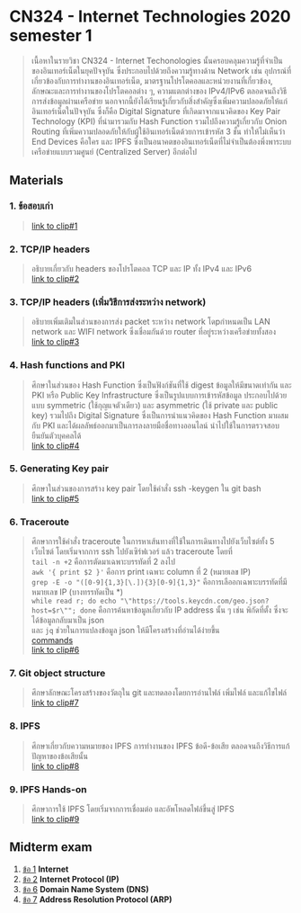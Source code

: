# CN324 - Internet Technologies 2020 semester 1
> เนื้อหาในรายวิชา CN324 - Internet Techonologies นั้นครอบคลุมความรู้ที่จำเป็นของอินเทอร์เน็ตในยุคปัจจุบัน ซึ่งประกอบไปด้วยถึงความรู้ทางด้าน Network เช่น อุปกรณ์ที่เกี่ยวข้องกับการทำงานของอินเทอร์เน็ต, มาตรฐานโปรโตคอลและหน่วยงานที่เกี่ยวข้อง, ลักษณะและการทำงานของโปรโตคอลต่าง ๆ, ความแตกต่างของ IPv4/IPv6 ตลอดจนถึงวิธีการส่งข้อมูลผ่านเครือข่าย นอกจากนี้ยังได้เรียนรู้เกี่ยวกับสิ่งสำคัญซึ่งเพิ่มความปลอดภัยให้แก่อินเทอร์เน็ตในปัจจุบัน ซึ่งก็คือ Digital Signature ที่เกิดมาจากแนวคิดของ Key Pair Technology (KPI) ที่นำมารวมกับ Hash Function รวมไปถึงความรู้เกี่ยวกับ Onion Routing ที่เพิ่มความปลอดภัยให้กับผู้ใช้อินเทอร์เน็ตด้วยการเข้ารหัส 3 ชั้น ทำให้ไม่เห็นว่า End Devices คือใคร และ IPFS ซึ่งเป็นอนาคตของอินเทอร์เน็ตที่ไม่จำเป็นต้องพึ่งพาระบบเครือข่ายแบบรวมศูนย์ (Centralized Server) อีกต่อไป


## Materials

### 1. ข้อสอบเก่า
> [link to clip#1](https://youtu.be/vAZFbvOROug)

### 2. TCP/IP headers 
> อธิบายเกี่ยวกับ headers ของโปรโตคอล TCP และ IP ทั้ง IPv4 และ IPv6<br>
> [link to clip#2](https://youtu.be/ki53k7tfotc)

### 3. TCP/IP headers (เพิ่มวิธีการส่งระหว่าง network)
> อธิบายเพิ่มเติมในส่วนของการส่ง packet ระหว่าง network โดpกำหนดเป็น LAN network และ WIFI network ซึ่งเชื่อมกันด้วย router ที่อยู่ระหว่างเครือข่ายทั้งสอง <br>
> [link to clip#3](https://youtu.be/7yGRjiYn2CM)

### 4. Hash functions and PKI
> ศึกษาในส่วนของ Hash Function ซึ่งเป็นฟังก์ชันที่ใช้ digest ข้อมูลให้มีขนาดเท่ากัน และ PKI หรือ Public Key Infrastructure ซึ่งเป็นรูปแบบการเข้ารหัสข้อมูล ประกอบไปด้วยแบบ symmetric (ใช้กุญแจตัวเดียว) และ asymmetric (ใช้ private และ public key) รวมไปถึง Digital Signature ซึ่งเป็นการนำแนวคิดของ Hash Function มาผสมกับ PKI และได้ผลลัพธ์ออกมาเป็นการลงลายมือชื่อทางออนไลน์ นำไปใช้ในการตรวจสอบยืนยันตัวบุคคลได้<br>
> [link to clip#4](https://youtu.be/vAZFbvOROug)

### 5. Generating Key pair
> ศึกษาในส่วนของการสร้าง key pair โดยใช้คำสั่ง ssh -keygen ใน git bash<br>
> [link to clip#5](https://youtu.be/DPmdFAXuIBw)

### 6. Traceroute
> ศึกษาการใช้คำสั่ง traceroute ในการหาเส้นทางที่ใช้ในการเดินทางไปยังเว็บไซต์ทั้ง 5 เว็บไซต์ โดยเริ่มจากการ ssh ไปยังเซิร์ฟเวอร์ แล้ว traceroute โดยที่ <br>
> `tail -n +2` คือการตัดมาเฉพาะบรรทัดที่ 2 ลงไป <br>
> `awk '{ print $2 }'` คือการ print เฉพาะ column ที่ 2 (หมายเลข IP) <br>
> `grep -E -o "([0-9]{1,3}[\.]){3}[0-9]{1,3}"` คือการเลืออกเฉพาะบรรทัดที่มีหมายเลข IP (บางทรรทัดเป็น \*) <br>
> `while read r; do echo "\"https://tools.keycdn.com/geo.json?host=$r\""; done` คือการค้นหาข้อมูลเกี่ยวกับ IP address นั้น ๆ เช่น พิกัดที่ตั้ง ซึ่งจะได้ข้อมูลกลับมาเป็น json <br>
> และ `jq` ช่วยในการแปลงข้อมูล json ให้มีโครงสร้างที่อ่านได้ง่ายขึ้น <br>
> [commands](https://github.com/keirace/cn324/blob/gh-pages/traceroute)<br>
> [link to clip#6](https://youtu.be/QBNvroTTlDU)

### 7. Git object structure
> ศึกษาลักษณะโครงสร้างของวัตถุใน git และทดลองโดยการอ่านไฟล์ เพิ่มไฟล์ และแก้ไขไฟล์<br>
> [link to clip#7](https://youtu.be/pszhYeB_qZg)

### 8. IPFS
> ศึกษาเกี่ยวกับความหมายของ IPFS การทำงานของ IPFS ข้อดี-ข้อเสีย ตลอดจนถึงวิธีการแก้ปัญหาของข้อเสียนั้น <br>
> [link to clip#8](https://youtu.be/gQ6CjGrtQUg)

### 9. IPFS Hands-on
> ศึกษาการใช้ IPFS โดยเริ่มจากการเชื่อมต่อ และอัพโหลดไฟล์ขึ้นสู่ IPFS <br>
> [link to clip#9](https://youtu.be/ZLe-V6PJXKk)


## Midterm exam
1. [ข้อ 1](https://youtu.be/EIPNZAGMSZc) **Internet** 
2. [ข้อ 2](https://youtu.be/2rz3v2JLqRU) **Internet Protocol (IP)**
3. [ข้อ 6](https://youtu.be/Ch9F8j0ZSlI) **Domain Name System (DNS)**
4. [ข้อ 7](https://youtu.be/lmtC7YhDqrs) **Address Resolution Protocol (ARP)**
